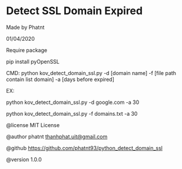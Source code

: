 # Detect SSL Domain Expired

Made by Phatnt

01/04/2020

Require package

pip install pyOpenSSL

CMD: python kov_detect_domain_ssl.py -d [domain name] -f [file path contain list domain] -a [days before expired]

EX:

python kov_detect_domain_ssl.py -d google.com -a 30

python kov_detect_domain_ssl.py -f domains.txt -a 30

@license MIT License

@author phatnt <thanhphat.uit@gmail.com>

@github https://github.com/phatnt93/python_detect_domain_ssl

@version 1.0.0
